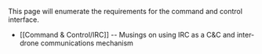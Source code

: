 This page will enumerate the requirements for the command and control
interface.

* [[Command & Control/IRC]] -- Musings on using IRC as a C&C and inter-drone communications mechanism
